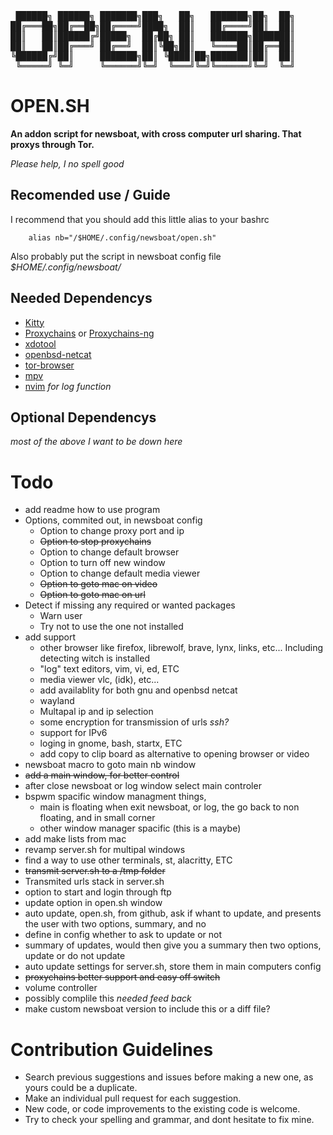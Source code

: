 <pre>
 ██████╗ ██████╗ ███████╗███╗   ██╗   ███████╗██╗  ██╗ 
██╔═══██╗██╔══██╗██╔════╝████╗  ██║   ██╔════╝██║  ██║
██║   ██║██████╔╝█████╗  ██╔██╗ ██║   ███████╗███████║
██║   ██║██╔═══╝ ██╔══╝  ██║╚██╗██║   ╚════██║██╔══██║
╚██████╔╝██║     ███████╗██║ ╚████║██╗███████║██║  ██║
 ╚═════╝ ╚═╝     ╚══════╝╚═╝  ╚═══╝╚═╝╚══════╝╚═╝  ╚═╝
</pre>

__OPEN.SH__
===========

__An addon script for newsboat, with cross computer url sharing.
That proxys through Tor.__

_Please help, I no spell good_


Recomended use / Guide
----------------------

I recommend that you should 
add this little alias to your bashrc
        
        alias nb="/$HOME/.config/newsboat/open.sh"

Also probably put the script in newsboat config file _$HOME/.config/newsboat/_

Needed Dependencys
------------------

- [Kitty](https://sw.kovidgoyal.net/kitty/)
- [Proxychains](https://github.com/haad/proxychains) or
[Proxychains-ng](https://github.com/rofl0r/proxychains-ng)
- [xdotool](https://github.com/jordansissel/xdotool)
- [openbsd-netcat](https://salsa.debian.org/debian/netcat-openbsd)
- [tor-browser](https://www.torproject.org/)
- [mpv](https://mpv.io/)
- [nvim](https://neovim.io/) _for log function_

Optional Dependencys
--------------------

_most of the above I want to be down here_

Todo
====

- add readme how to use program
- Options, commited out, in newsboat config
    * Option to change proxy port and ip
    * ~~Option to stop proxychains~~
    * Option to change default browser
    * Option to turn off new window
    * Option to change default media viewer
    * ~~Option to goto mac on video~~
    * ~~Option to goto mac on url~~
- Detect if missing any required or wanted packages
    - Warn user
    - Try not to use the one not installed
- add support
    * other browser like firefox, librewolf, brave, lynx, links, etc... Including detecting witch is installed
    * "log" text editors, vim, vi, ed, ETC
    * media viewer vlc, (idk), etc...
    * add availablity for both gnu and openbsd netcat
    * wayland
    * Multapal ip and ip selection
    * some encryption for transmission of urls _ssh?_
    * support for IPv6
    * loging in gnome, bash, startx, ETC
    * add copy to clip board as alternative to opening browser or video
- newsboat macro to goto main nb window
- ~~add a main window, for better control~~
- after close newsboat or log window select main controler
- bspwm spacific window managment things,
    * main is floating when exit newsboat, or log, the go back to non floating, and in small corner
    * other window manager spacific (this is a maybe)
- add make lists from mac
- revamp server.sh for multipal windows
- find a way to use other terminals, st, alacritty, ETC
- ~~transmit server.sh to a /tmp folder~~
- Transmited urls stack in server.sh
- option to start and login through ftp
- update option in open.sh window
- auto update, open.sh, from github, ask if whant to update, and presents the user with two options, summary, and no
- define in config whether to ask to update or not
- summary of updates, would then give you a summary then two options, update or do not update 
- auto update settings for server.sh, store them in main computers config
- ~~proxychains better support and easy off switch~~
- volume controller
- possibly complile this _needed feed back_
- make custom newsboat version to include this or a diff file?


# Contribution Guidelines

* Search previous suggestions and issues before making a new one, as yours could be a duplicate.
* Make an individual pull request for each suggestion.
* New code, or code improvements to the existing code is welcome.
* Try to check your spelling and grammar, and dont hesitate to fix mine.
